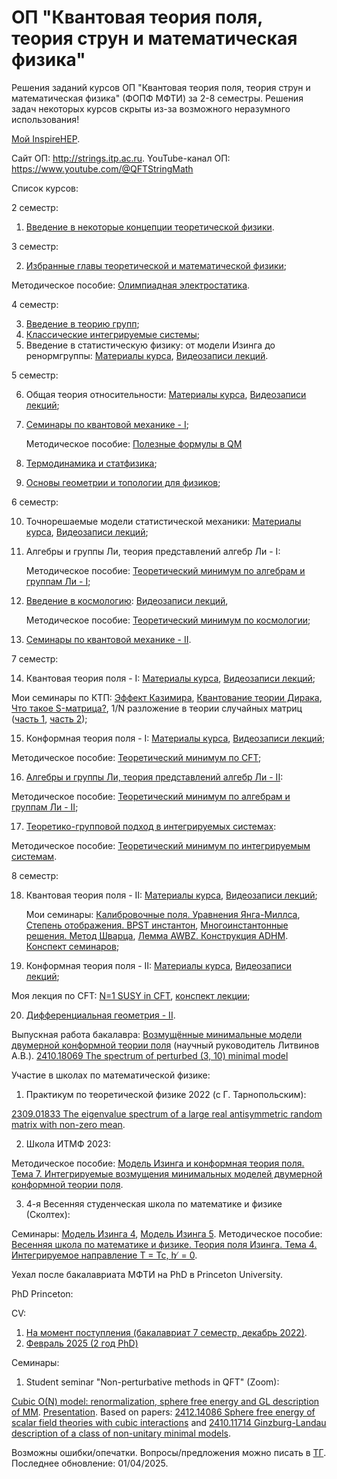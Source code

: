 # ОП "Квантовая теория поля, теория струн и математическая физика"
Решения заданий курсов ОП "Квантовая теория поля, теория струн и математическая физика" (ФОПФ МФТИ) за 2-8 семестры. Решения задач некоторых курсов скрыты из-за возможного неразумного использования!

[Мой InspireHEP](https://inspirehep.net/authors/2693595).

Сайт ОП: http://strings.itp.ac.ru.
YouTube-канал ОП: https://www.youtube.com/@QFTStringMath

Список курсов:

2 семестр:

1. [Введение в некоторые концепции теоретической физики](http://strings.itp.ac.ru/wp/?page_id=1744).

3 семестр:

2. [Избранные главы теоретической и математической физики](http://strings.itp.ac.ru/wp/?page_id=1173);

Методическое пособие: [Олимпиадная электростатика](https://github.com/Andrew-Kot/EP-QFT-String-theory-Mathematical-Physics/blob/c3e3cc403727362ebe7a6c9d057245fbb23a2353/3%20sem/%D0%AD%D0%BB%D0%B5%D0%BA%D1%82%D1%80%D0%BE%D1%81%D1%82%D0%B0%D1%82%D0%B8%D0%BA%D0%B0.%20%D0%9F%D0%BE%D1%81%D1%82%D0%BE%D1%8F%D0%BD%D0%BD%D1%8B%D0%B9%20%D1%8D%D0%BB%D0%B5%D0%BA%D1%82%D1%80%D0%B8%D1%87%D0%B5%D1%81%D0%BA%D0%B8%D0%B9%20%D1%82%D0%BE%D0%BA.pdf).

4 семестр:

3. [Введение в теорию групп](http://qft.itp.ac.ru/mbersht/Group.html);
4. [Классические интегрируемые системы](http://matphys.itp.ac.ru/lectures/lectures.html);
5. Введение в статистическую физику: от модели Изинга до ренормгруппы:
   [Материалы курса](https://drive.google.com/drive/folders/1rjEkqGS1wrpYSV5EglcN1v1Rkw6tzQ-H?usp=sharing),
   [Видеозаписи лекций](https://www.youtube.com/playlist?list=PLcZKkvA0SKb6tRvUI3N509TnAQpfUncCp).

5 семестр:

6. Общая теория относительности:
   [Материалы курса](http://lashkevi.itp.ac.ru/lectures/gr),
   [Видеозаписи лекций](https://www.youtube.com/playlist?list=PLcZKkvA0SKb6V3v5E5J39vnG0DeF3nv5D);
7. [Семинары по квантовой механике - I](http://landau.gitlab.io/qm/fall21/);

   Методическое пособие: [Полезные формулы в QM](https://https://github.com/Andrew-Kot/EP-QFT-String-theory-Mathematical-Physics/blob/main/5%20sem/%D0%9F%D0%BE%D0%BB%D0%B5%D0%B7%D0%BD%D1%8B%D0%B5%20%D1%84%D0%BE%D1%80%D0%BC%D1%83%D0%BB%D1%8B%20QM.pdf)
9. [Термодинамика и статфизика](http://strings.itp.ac.ru/wp/?page_id=988);
10. [Основы геометрии и топологии для физиков](https://disk.yandex.ru/d/wbqt4u0z4CAbZg);

6 семестр:

10. Точнорешаемые модели статистической механики:
   [Материалы курса](http://slava.itp.ac.ru/intro-to-integrable-lattice-models),
   [Видеозаписи лекций](https://www.youtube.com/playlist?list=PLp9ABVh6_x4HeCms4ofoIjvhiNwxKSoYn);
11. Алгебры и группы Ли, теория представлений алгебр Ли - I:

    Методическое пособие: [Теоретический минимум по алгебрам и группам Ли - I](https://github.com/Andrew-Kot/EP-QFT-String-theory-Mathematical-Physics/blob/main/6%20sem/%D0%90%D0%BB%D0%B3%D0%B5%D0%B1%D1%80%D1%8B%20%D0%B8%20%D0%B3%D1%80%D1%83%D0%BF%D0%BF%D1%8B%20%D0%9B%D0%B8%2C%20%D1%82%D0%B5%D0%BE%D1%80%D0%B8%D1%8F%20%D0%BF%D1%80%D0%B5%D0%B4%D1%81%D1%82%D0%B0%D0%B2%D0%BB%D0%B5%D0%BD%D0%B8%D0%B9%20%D0%B0%D0%BB%D0%B3%D0%B5%D0%B1%D1%80%20%D0%9B%D0%B8%20%20I.pdf);
12. [Введение в космологию](http://strings.itp.ac.ru/wp/?page_id=1006):
    [Видеозаписи лекций](https://www.youtube.com/playlist?list=PLcZKkvA0SKb6G-fT9EHLM0xNK0ZB_l7Ph),
    
    Методическое пособие: [Теоретический минимум по космологии](https://github.com/Andrew-Kot/EP-QFT-String-theory-Mathematical-Physics/blob/main/6%20sem/%D0%92%D0%B2%D0%B5%D0%B4%D0%B5%D0%BD%D0%B8%D0%B5%20%D0%B2%20%D0%BA%D0%BE%D1%81%D0%BC%D0%BE%D0%BB%D0%BE%D0%B3%D0%B8%D1%8E.pdf);
13. [Семинары по квантовой механике - II](http://landau.gitlab.io/qm/spring22/).

7 семестр:

14. Квантовая теория поля - I:
   [Материалы курса](http://strings.itp.ac.ru/wp/?page_id=419),
   [Видеозаписи лекций](https://www.youtube.com/playlist?list=PLcZKkvA0SKb5rWa18U0VSOnrRUkauiyue);

   Мои семинары по КТП: [Эффект Казимира](https://youtu.be/CH2KzJhyijE?list=PLcZKkvA0SKb5rWa18U0VSOnrRUkauiyue), [Квантование теории Дирака](https://youtu.be/l23pOLJc-bg?list=PLcZKkvA0SKb5rWa18U0VSOnrRUkauiyue), [Что такое S-матрица?](https://youtu.be/TrvXCxv0w4I?list=PLcZKkvA0SKb5rWa18U0VSOnrRUkauiyue), 1/N разложение в теории случайных матриц ([часть 1](https://youtu.be/uyf6BzveO3A?list=PLcZKkvA0SKb6WH8FV04zelwpToqKaJqqy), [часть 2](https://youtu.be/QJ1jjZeIskg?list=PLcZKkvA0SKb6WH8FV04zelwpToqKaJqqy));
   
15. Конформная теория поля - I:
[Материалы курса](http://strings.itp.ac.ru/wp/?page_id=600),
[Видеозаписи лекций](https://www.youtube.com/playlist?list=PLcZKkvA0SKb4RQRMCNKwzUZvvHQkQoPrb);

Методическое пособие: [Теоретический минимум по CFT](https://github.com/Andrew-Kot/EP-QFT-String-theory-Mathematical-Physics/blob/main/7%20sem/%D0%9A%D0%BE%D0%BD%D1%84%D0%BE%D1%80%D0%BC%D0%BD%D0%B0%D1%8F%20%D1%82%D0%B5%D0%BE%D1%80%D0%B8%D1%8F%20%D0%BF%D0%BE%D0%BB%D1%8F%20I.%20%D0%94%D0%B5%D0%BC%D0%BE%D0%B2%D0%B5%D1%80%D1%81%D0%B8%D1%8F.pdf);

16. [Алгебры и группы Ли, теория представлений алгебр Ли - II](http://strings.itp.ac.ru/wp/?page_id=1129):

Методическое пособие: [Теоретический минимум по алгебрам и группам Ли - II](https://github.com/Andrew-Kot/EP-QFT-String-theory-Mathematical-Physics/blob/main/7%20sem/%D0%90%D0%BB%D0%B3%D0%B5%D0%B1%D1%80%D1%8B%20%D0%B8%20%D0%B3%D1%80%D1%83%D0%BF%D0%BF%D1%8B%20%D0%9B%D0%B8%2C%20%D1%82%D0%B5%D0%BE%D1%80%D0%B8%D1%8F%20%D0%BF%D1%80%D0%B5%D0%B4%D1%81%D1%82%D0%B0%D0%B2%D0%BB%D0%B5%D0%BD%D0%B8%D0%B9%20%D0%B0%D0%BB%D0%B3%D0%B5%D0%B1%D1%80%20%D0%9B%D0%B8%20II.pdf);

17. [Теоретико-групповой подход в интегрируемых системах](http://strings.itp.ac.ru/wp/?page_id=1104):

Методическое пособие: [Теоретический минимум по интегрируемым системам](https://github.com/Andrew-Kot/EP-QFT-String-theory-Mathematical-Physics/blob/668fb5626e3f2ba28ebd4d3bf3ac2bf5e60f01b5/7%20sem/%D0%A2%D0%B5%D0%BE%D1%80%D0%B5%D1%82%D0%B8%D0%BA%D0%BE-%D0%B3%D1%80%D1%83%D0%BF%D0%BF%D0%BE%D0%B2%D0%BE%D0%B9%20%D0%BF%D0%BE%D0%B4%D1%85%D0%BE%D0%B4%20%D0%B2%20%D0%B8%D0%BD%D1%82%D0%B5%D0%B3%D1%80%D0%B8%D1%80%D1%83%D0%B5%D0%BC%D1%8B%D1%85%20%D1%81%D0%B8%D1%81%D1%82%D0%B5%D0%BC%D0%B0%D1%85.pdf).

8 семестр:

18. Квантовая теория поля - II:
    [Материалы курса](http://strings.itp.ac.ru/wp/?page_id=939),
    [Видеозаписи лекций](https://www.youtube.com/playlist?list=PLcZKkvA0SKb5rWa18U0VSOnrRUkauiyue);
    
    Мои семинары: [Калибровочные поля. Уравнения Янга-Миллса](https://youtu.be/V80RqSuwkpY?list=PLcZKkvA0SKb42eE9dOEL-2kmJ2_XSNy_4), [Степень отображения. BPST инстантон](https://youtu.be/zgk9j5kpSTY?list=PLcZKkvA0SKb42eE9dOEL-2kmJ2_XSNy_4), [Многоинстантонные решения. Метод Шварца](https://youtu.be/0EFBDs0DNy4?list=PLcZKkvA0SKb42eE9dOEL-2kmJ2_XSNy_4), [Лемма AWBZ. Конструкция ADHM](https://youtu.be/zAy3YgG5FRw?list=PLcZKkvA0SKb42eE9dOEL-2kmJ2_XSNy_4). [Конспект семинаров](https://github.com/Andrew-Kot/EP-QFT-String-theory-Mathematical-Physics/blob/24b26fb18806956a83d12a4cfb52cb025ead0052/8%20sem/%D0%9A%D0%B0%D0%BB%D0%B8%D0%B1%D1%80%D0%BE%D0%B2%D0%BE%D1%87%D0%BD%D1%8B%D0%B5%20%D0%BF%D0%BE%D0%BB%D1%8F.%20%D0%98%D0%BD%D1%81%D1%82%D0%B0%D0%BD%D1%82%D0%BE%D0%BD%D1%8B.%20%D0%9A%D0%BE%D0%BD%D1%81%D1%82%D1%80%D1%83%D0%BA%D1%86%D0%B8%D1%8F%20ADHM.pdf);
    
19. Конформная теория поля - II:
[Материалы курса](http://strings.itp.ac.ru/wp/?page_id=600),
[Видеозаписи лекций](https://www.youtube.com/playlist?list=PLcZKkvA0SKb6dREKc_M3UTlBh_7KeNhT6);

   Моя лекция по CFT: [N=1 SUSY in CFT](https://youtu.be/5PwZ6_20zh8), [конспект лекции](https://github.com/Andrew-Kot/EP-QFT-String-theory-Mathematical-Physics/blob/9ccf5392b54ee774147df41456d92085e7d21be9/8%20sem/N%3D1%20SUSY%20in%20CFT.pdf);
   
20. [Дифференциальная геометрия - II](http://strings.itp.ac.ru/wp/?page_id=982).

Выпускная работа бакалавра: [Возмущённые минимальные модели двумерной конформной теории поля](https://github.com/Andrew-Kot/EP-QFT-String-theory-Mathematical-Physics/blob/c3e3cc403727362ebe7a6c9d057245fbb23a2353/8%20sem/%D0%92%D0%BE%D0%B7%D0%BC%D1%83%D1%89%D1%91%D0%BD%D0%BD%D1%8B%D0%B5%20%D0%BC%D0%B8%D0%BD%D0%B8%D0%BC%D0%B0%D0%BB%D1%8C%D0%BD%D1%8B%D0%B5%20%D0%BC%D0%BE%D0%B4%D0%B5%D0%BB%D0%B8%20%D0%B4%D0%B2%D1%83%D0%BC%D0%B5%D1%80%D0%BD%D0%BE%D0%B9%20%D0%BA%D0%BE%D0%BD%D1%84%D0%BE%D1%80%D0%BC%D0%BD%D0%BE%D0%B9%20%D1%82%D0%B5%D0%BE%D1%80%D0%B8%D0%B8%20%D0%BF%D0%BE%D0%BB%D1%8F.pdf) (научный руководитель Литвинов А.В.). [2410.18069 The spectrum of perturbed (3, 10) minimal model](https://arxiv.org/abs/2410.18069)

Участие в школах по математической физике:

1. Практикум по теоретической физике 2022 (с Г. Тарнопольским):

[2309.01833 The eigenvalue spectrum of a large real antisymmetric random matrix with non-zero mean](https://arxiv.org/abs/2309.01833).

2. Школа ИТМФ 2023:

Методическое пособие: [Модель Изинга и конформная теория поля. Тема 7. Интегрируемые возмущения минимальных моделей двумерной конформной теории поля](https://github.com/Andrew-Kot/EP-QFT-String-theory-Mathematical-Physics/blob/4883ed5951670076528f6e281b1d911f68a47479/8%20sem/%D0%A8%D0%BA%D0%BE%D0%BB%D0%B0%20%D0%98%D0%A2%D0%9C%D0%A4%202023.%20%D0%9C%D0%BE%D0%B4%D0%B5%D0%BB%D1%8C%20%D0%98%D0%B7%D0%B8%D0%BD%D0%B3%D0%B0%20%D0%B8%20CFT.%20%D0%A2%D0%B5%D0%BC%D0%B0%207.pdf).

3. 4-я Весенняя студенческая школа по математике и физике (Сколтех):

Cеминары: [Модель Изинга 4](https://youtu.be/eTLj_35Ef5c), [Модель Изинга 5](https://youtu.be/F7f2PvW9hA4). Методическое пособие: [Весенняя школа по математике и физике. Теория поля Изинга. Тема 4. Интегрируемое направление T = Tc, h ̸ = 0](https://github.com/Andrew-Kot/EP-QFT-String-theory-Mathematical-Physics/blob/dd3e45468763f192d2cc70804859ca2d6c6b5cc9/8%20sem/%D0%92%D0%B5%D1%81%D0%B5%D0%BD%D0%BD%D1%8F%D1%8F%20%D1%88%D0%BA%D0%BE%D0%BB%D0%B0%20%D0%A1%D0%BA%D0%BE%D0%BB%D1%82%D0%B5%D1%85%D0%B0.%20%D0%A2%D0%B5%D0%BE%D1%80%D0%B8%D1%8F%20%D0%BF%D0%BE%D0%BB%D1%8F%20%D0%98%D0%B7%D0%B8%D0%BD%D0%B3%D0%B0.%20%D0%A2%D0%B5%D0%BC%D0%B0%204.pdf).

Уехал после бакалавриата МФТИ на PhD в Princeton University.

PhD Princeton:

CV:

1. [На момент поступления (бакалавриат 7 семестр, декабрь 2022)](https://github.com/Andrew-Kot/QFT-String-theory-Mathematical-Physics/blob/main/PhD%20Princeton/CV%20(December%202022).pdf).
2. [Февраль 2025 (2 год PhD)](https://github.com/Andrew-Kot/QFT-String-theory-Mathematical-Physics/blob/main/PhD%20Princeton/CV%20(February%202025).pdf)

Cеминары:

1. Student seminar "Non-perturbative methods in QFT" (Zoom):

[Cubic O(N) model: renormalization, sphere free energy and GL description of MM](https://youtu.be/0JNM6NUAg0k). [Presentation](https://github.com/Andrew-Kot/QFT-String-theory-Mathematical-Physics/blob/da824f456cf624c03af1bb3a097e0ecd41797dee/PhD%20Princeton/O(N)%20cubic%20model%20on%20a%20sphere.pdf). Based on papers: [2412.14086 Sphere free energy of scalar field theories with cubic interactions](https://arxiv.org/abs/2412.14086) and [2410.11714 Ginzburg-Landau description of a class of non-unitary minimal models](https://arxiv.org/abs/2410.11714).

Возможны ошибки/опечатки. Вопросы/предложения можно писать в [ТГ](https://t.me/kot_andrew).
Последнее обновление: 01/04/2025.
